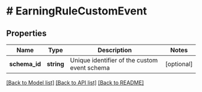 # # EarningRuleCustomEvent

## Properties

Name | Type | Description | Notes
------------ | ------------- | ------------- | -------------
**schema_id** | **string** | Unique identifier of the custom event schema | [optional]

[[Back to Model list]](../../README.md#models) [[Back to API list]](../../README.md#endpoints) [[Back to README]](../../README.md)
